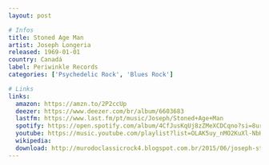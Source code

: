 ```yaml
---
layout: post

# Infos
title: Stoned Age Man
artist: Joseph Longeria
released: 1969-01-01
country: Canadá
label: Periwinkle Records
categories: ['Psychedelic Rock', 'Blues Rock']

# Links
links:
  amazon: https://amzn.to/2P2ccUp
  deezer: https://www.deezer.com/br/album/6603683
  lastfm: https://www.last.fm/pt/music/Joseph/Stoned+Age+Man
  spotify: https://open.spotify.com/album/4CfJusKqUj8zZMeXCDCqno?si=8urzsMmPTVKkFUDt59OHDA
  youtube: https://music.youtube.com/playlist?list=OLAK5uy_nMO2KuXl-NbHJoIl6wOgMiFcif_eZFCjg
  wikipedia:
  download: http://murodoclassicrock4.blogspot.com.br/2015/06/joseph-stone-age-man-1970.html
---
```

